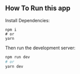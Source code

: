 ## How To Run this app

Install Dependencies:

```
npm i
# or 
yarn
```

Then run the development server:

```bash
npm run dev
# or
yarn dev
```

